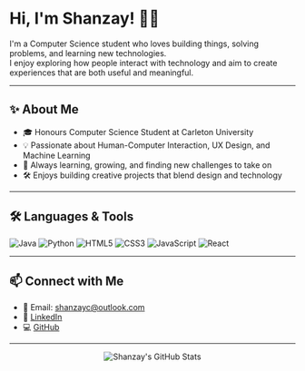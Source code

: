 # Hi, I'm Shanzay! 👩‍💻

I'm a Computer Science student who loves building things, solving problems, and learning new technologies.  
I enjoy exploring how people interact with technology and aim to create experiences that are both useful and meaningful.

---

## ✨ About Me
- 🎓 Honours Computer Science Student at Carleton University
- 💡 Passionate about Human-Computer Interaction, UX Design, and Machine Learning
- 🌱 Always learning, growing, and finding new challenges to take on
- 🛠️ Enjoys building creative projects that blend design and technology

---

## 🛠️ Languages & Tools
<p align="left">
  <img src="https://img.shields.io/badge/Java-ED8B00?style=for-the-badge&logo=java&logoColor=white" alt="Java" />
  <img src="https://img.shields.io/badge/Python-3776AB?style=for-the-badge&logo=python&logoColor=white" alt="Python" />
  <img src="https://img.shields.io/badge/HTML5-E34F26?style=for-the-badge&logo=html5&logoColor=white" alt="HTML5" />
  <img src="https://img.shields.io/badge/CSS3-1572B6?style=for-the-badge&logo=css3&logoColor=white" alt="CSS3" />
  <img src="https://img.shields.io/badge/JavaScript-F7DF1E?style=for-the-badge&logo=javascript&logoColor=black" alt="JavaScript" />
  <img src="https://img.shields.io/badge/React-20232A?style=for-the-badge&logo=react&logoColor=61DAFB" alt="React" />
</p>

---

## 📫 Connect with Me
- 💌 Email: [shanzayc@outlook.com](mailto:shanzayc@outlook.com)
- 💼 [LinkedIn](https://linkedin.com/in/shanzaychaudhry)
- 💻 [GitHub](https://github.com/shanzayc)

---

<p align="center">
  <img src="https://github-readme-stats.vercel.app/api?username=shanzayc&show_icons=true&theme=radical" alt="Shanzay's GitHub Stats" />
</p>
